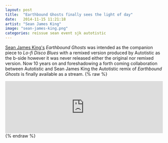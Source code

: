 ```yaml
---
layout: post
title:  "Earthbound Ghosts finally sees the light of day"
date:   2014-11-15 11:21:18
artist: "Sean James King"
image: "sean-james-king.png"
categories: reissue sean event sjk autotistic
---
```

[Sean James King's](/artists/sean-james-king) *Earthbound Ghosts* was intended as the companion piece to *Lo-fi Disco Blues* with a remixed version produced by Autotistic as the b-side however it was never released either the original nor remixed version. Now 10 years on and foreshadowing a forth coming collaboration between Autotistic and Sean James King the Autotistic remix of *Earthbound Ghosts* is finally available as a stream.
{% raw %}
<iframe width="100%" height="166" scrolling="no" frameborder="no" src="https://w.soundcloud.com/player/?url=https%3A//api.soundcloud.com/tracks/74443499&amp;color=ff5500&amp;auto_play=false&amp;hide_related=false&amp;show_comments=true&amp;show_user=true&amp;show_reposts=false"></iframe>
{% endraw %}
